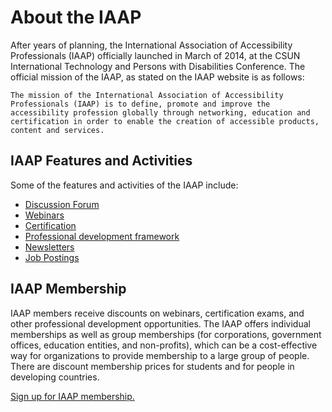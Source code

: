 # About the IAAP

After years of planning, the International Association of Accessibility Professionals (IAAP) officially launched in March of 2014, at the CSUN International Technology and Persons with Disabilities Conference. The official mission of the IAAP, as stated on the IAAP website is as follows:

    The mission of the International Association of Accessibility Professionals (IAAP) is to define, promote and improve the accessibility profession globally through networking, education and certification in order to enable the creation of accessible products, content and services.

## IAAP Features and Activities

Some of the features and activities of the IAAP include:

- [Discussion Forum](http://connections.accessibilityassociation.org/)
- [Webinars](http://www.accessibilityassociation.org/content.asp?contentid=161)
- [Certification](http://www.accessibilityassociation.org/certification)
- [Professional development framework](http://www.accessibilityassociation.org/content.asp?contentid=177)
- [Newsletters](http://www.accessibilityassociation.org/content.asp?contentid=167)
- [Job Postings](http://www.accessibilityassociation.org/content.asp?contentid=295)

## IAAP Membership

IAAP members receive discounts on webinars, certification exams, and other professional development opportunities. The IAAP offers individual memberships as well as group memberships (for corporations, government offices, education entities, and non-profits), which can be a cost-effective way for organizations to provide membership to a large group of people. There are discount membership prices for students and for people in developing countries.

[Sign up for IAAP membership.](http://www.accessibilityassociation.org/membership)